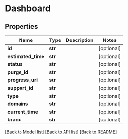 # Dashboard

## Properties
Name | Type | Description | Notes
------------ | ------------- | ------------- | -------------
**id** | **str** |  | [optional] 
**estimated_time** | **str** |  | [optional] 
**status** | **str** |  | [optional] 
**purge_id** | **str** |  | [optional] 
**progress_uri** | **str** |  | [optional] 
**support_id** | **str** |  | [optional] 
**type** | **str** |  | [optional] 
**domains** | **str** |  | [optional] 
**current_time** | **str** |  | [optional] 
**brand** | **str** |  | [optional] 

[[Back to Model list]](../README.md#documentation-for-models) [[Back to API list]](../README.md#documentation-for-api-endpoints) [[Back to README]](../README.md)

